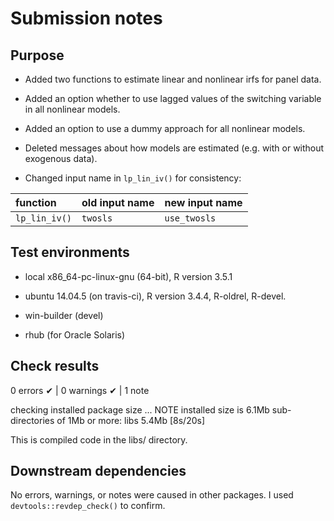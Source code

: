 # Submission notes

## Purpose
* Added two functions to estimate linear and nonlinear irfs for panel data.

* Added an option whether to use lagged values of the switching variable in 
  all nonlinear models. 
  
* Added an option to use a dummy approach for all nonlinear models. 

* Deleted messages about how models are estimated (e.g. with or without exogenous data).

* Changed input name in `lp_lin_iv()` for consistency:

function | old input name | new input name
:--------|:-------------  |:------------- 
`lp_lin_iv()` | `twosls`     | `use_twosls`


## Test environments
* local x86_64-pc-linux-gnu (64-bit), R version 3.5.1

* ubuntu 14.04.5 (on travis-ci),      R version 3.4.4, R-oldrel, R-devel.

* win-builder (devel) 

* rhub (for Oracle Solaris)

## Check results
0 errors ✔ | 0 warnings ✔ | 1 note 

checking installed package size ... NOTE
  installed size is  6.1Mb
  sub-directories of 1Mb or more:
    libs   5.4Mb
 [8s/20s]
  
This is compiled code in the libs/ directory.  

## Downstream dependencies
No errors, warnings, or notes were caused in other packages. I used `devtools::revdep_check()` to confirm. 
